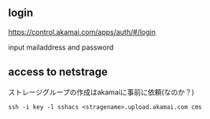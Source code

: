 

login
-------

https://control.akamai.com/apps/auth/#/login


input mailaddress and password



access to netstrage
----------------

ストレージグループの作成はakamaiに事前に依頼(なのか？)


```
ssh -i key -l sshacs <stragename>.upload.akamai.com cms
```
